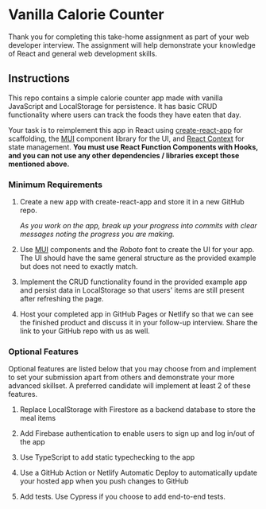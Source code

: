# Vanilla Calorie Counter

Thank you for completing this take-home assignment as part of your web developer interview. The assignment will help demonstrate your knowledge of React and general web development skills.

## Instructions

This repo contains a simple calorie counter app made with vanilla JavaScript and LocalStorage for persistence. It has basic CRUD functionality where users can track the foods they have eaten that day.

Your task is to reimplement this app in React using [create-react-app](https://create-react-app.dev/) for scaffolding, the [MUI](https://mui.com/) component library for the UI, and [React Context](https://reactjs.org/docs/context.html) for state management. **You must use React Function Components with Hooks, and you can not use any other dependencies / libraries except those mentioned above.**

### Minimum Requirements

1. Create a new app with create-react-app and store it in a new GitHub repo.

   _As you work on the app, break up your progress into commits with clear messages noting the progress you are making._

2. Use [MUI](https://mui.com/) components and the _Roboto_ font to create the UI for your app. The UI should have the same general structure as the provided example but does not need to exactly match.

3. Implement the CRUD functionality found in the provided example app and persist data in LocalStorage so that users' items are still present after refreshing the page.

4. Host your completed app in GitHub Pages or Netlify so that we can see the finished product and discuss it in your follow-up interview. Share the link to your GitHub repo with us as well.

### Optional Features

Optional features are listed below that you may choose from and implement to set your submission apart from others and demonstrate your more advanced skillset. A preferred candidate will implement at least 2 of these features.

1. Replace LocalStorage with Firestore as a backend database to store the meal items

2. Add Firebase authentication to enable users to sign up and log in/out of the app

3. Use TypeScript to add static typechecking to the app

4. Use a GitHub Action or Netlify Automatic Deploy to automatically update your hosted app when you push changes to GitHub

5. Add tests. Use Cypress if you choose to add end-to-end tests.
